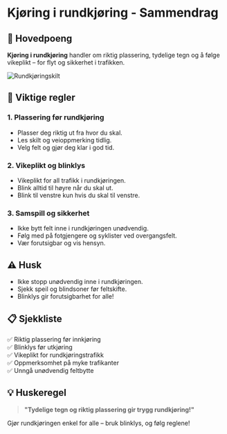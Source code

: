 
# Kjøring i rundkjøring - Sammendrag

## 🎯 Hovedpoeng

**Kjøring i rundkjøring** handler om riktig plassering, tydelige tegn og å følge vikeplikt – for flyt og sikkerhet i trafikken.

![Rundkjøringskilt](/static/images/signs/påbuds/sf20051007121940601_gif.gif)
## 🔑 Viktige regler

### 1. **Plassering før rundkjøring**
- Plasser deg riktig ut fra hvor du skal.
- Les skilt og veioppmerking tidlig.
- Velg felt og gjør deg klar i god tid.

### 2. **Vikeplikt og blinklys**
- Vikeplikt for all trafikk i rundkjøringen.
- Blink alltid til høyre når du skal ut.
- Blink til venstre kun hvis du skal til venstre.

### 3. **Samspill og sikkerhet**
- Ikke bytt felt inne i rundkjøringen unødvendig.
- Følg med på fotgjengere og syklister ved overgangsfelt.
- Vær forutsigbar og vis hensyn.

## ⚠️ Husk

- Ikke stopp unødvendig inne i rundkjøringen.
- Sjekk speil og blindsoner før feltskifte.
- Blinklys gir forutsigbarhet for alle!

## 📋 Sjekkliste

✅ Riktig plassering før innkjøring  
✅ Blinklys før utkjøring  
✅ Vikeplikt for rundkjøringstrafikk  
✅ Oppmerksomhet på myke trafikanter  
✅ Unngå unødvendig feltbytte

## 💡 Huskeregel

> **"Tydelige tegn og riktig plassering gir trygg rundkjøring!"**

Gjør rundkjøringen enkel for alle – bruk blinklys, og følg reglene!


